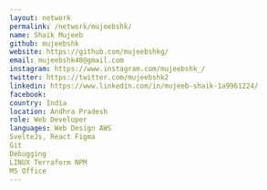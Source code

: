 ```yaml
---
layout: network
permalink: /network/mujeebshk/
name: Shaik Mujeeb
github: mujeebshk
website: https://github.com/mujeebshkg/
email: mujeebshk48@gmail.com
instagram: https://www.instagram.com/mujeebshk_/
twitter: https://twitter.com/mujeebshk2
linkedin: https://www.linkedin.com/in/mujeeb-shaik-1a9961224/
facebook:
country: India
location: Andhra Pradesh
role: Web Developer
languages: Web Design AWS
SvelteJs, React Figma
Git
Debugging
LINUX Terraform NPM
MS Office
---
```


